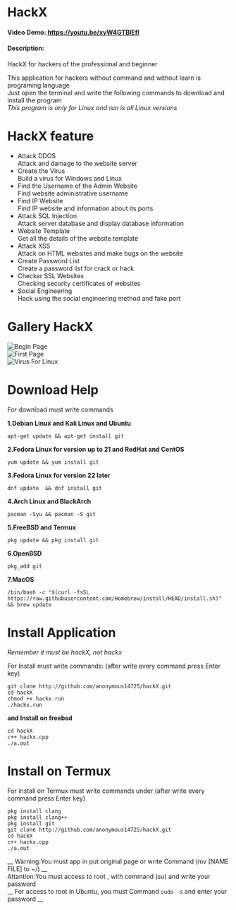 # HackX
#### Video Demo: https://youtu.be/xyW4GTBIEfI
#### Description:
HackX for hackers of the professional and beginner

This application for hackers without command and without learn is programing language  
Just open the terminal and write the following commands to download and install the program  
_This program is only for Linux and run is all Linux versions_
# HackX feature
- Attack DDOS    
Attack and damage to the website server
- Create the Virus  
Build a virus for Windows and Linux
- Find the Username of the Admin Website  
Find website administrative username
- Find IP Website  
Find IP website and information about its ports
- Attack SQL Injection  
Attack server database and display database information
- Website Template  
Get all the details of the website template
- Attack XSS  
Attack on HTML websites and make bugs on the website
- Create Password List  
Create a password list for crack or hack
- Checker SSL Websites  
Checking security certificates of websites
- Social Engineering  
Hack using the social engineering method and fake port
# Gallery HackX
![Begin Page](http://uupload.ir/files/92fl_screenshot_from_2019-07-18_19-56-43.png)  
![First Page](http://uupload.ir/files/a584_screenshot_from_2019-07-18_19-53-04.png)  
![Virus For Linux](http://uupload.ir/files/pvee_screenshot_from_2019-07-18_19-56-14.png)  
# Download Help
For download must write commands  

**1.Debian Linux and Kali Linux and Ubuntu**  
```
apt-get update && apt-get install git
```

**2.Fedora Linux for version up to 21 and RedHat and CentOS**  
```
yum update && yum install git
```

**3.Fedora Linux for version 22 later**  
```
dnf update  && dnf install git
```

**4.Arch Linux and BlackArch**  
```
pacman -Syu && pacman -S git
```

**5.FreeBSD and Termux**  
```
pkg update && pkg install git
```

**6.OpenBSD**  
```
pkg_add git
```

**7.MacOS**  
```
/bin/bash -c "$(curl -fsSL https://raw.githubusercontent.com/Homebrew/install/HEAD/install.sh)" && brew update
```
# Install Application

_Remember it must be hackX, not hackx_

For Install must write commands: (after write every command press Enter key)  
```
git clone http://github.com/anonymous14725/hackX.git 
cd hackX
chmod +x hackx.run 
./hackx.run
```

__and Install on freebsd__  
```
cd hackX
c++ hackx.cpp
./a.out
```

# Install on Termux
For install on Termux must write commands under (after write every command press Enter key) 
```
pkg install clang  
pkg install clang++ 
pkg install git
git clone http://github.com/anonymous14725/hackX.git 
cd hackX
c++ hackx.cpp
./a.out
```

__ Warning:You must app in put original page or write Command (mv [NAME FILE] to ~/) __  
Attantion:You must access to root , with command (su) and write your password  
__ For access to root in Ubuntu, you must Command `sudo -s` and enter your password __
